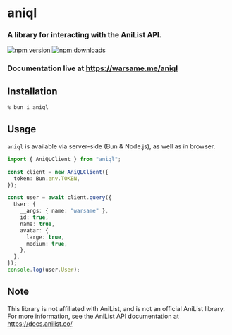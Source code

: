 # aniql

### A library for interacting with the AniList API.

<a href="https://www.npmjs.com/package/aniql"><img src="https://img.shields.io/npm/v/aniql?maxAge=600" alt="npm version" /></a>
<a href="https://www.npmjs.com/package/aniql"><img src="https://img.shields.io/npm/dt/aniql.svg?maxAge=600" alt="npm downloads" /></a>

### Documentation live at https://warsame.me/aniql

## Installation

```zsh
% bun i aniql
```

## Usage

`aniql` is available via server-side (Bun & Node.js), as well as in browser.

```ts
import { AniQLClient } from "aniql";

const client = new AniQLClient({
  token: Bun.env.TOKEN,
});

const user = await client.query({
  User: {
    __args: { name: "warsame" },
    id: true,
    name: true,
    avatar: {
      large: true,
      medium: true,
    },
  },
});
console.log(user.User);
```

## Note

This library is not affiliated with AniList, and is not an official AniList library.
For more information, see the AniList API documentation at https://docs.anilist.co/
